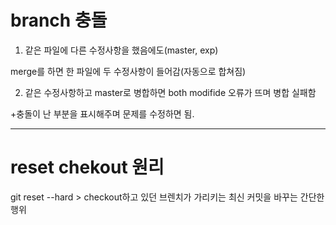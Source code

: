 # branch 충돌

1. 같은 파일에 다른 수정사항을 했음에도(master, exp)

merge를 하면 한 파일에 두 수정사항이 들어감(자동으로 합쳐짐)

2. 같은 수정사항하고  master로 병합하면 both modifide 오류가 뜨며 병합 실패함

+충돌이 난 부분을 표시해주며 문제를 수정하면 됨.



-------------

# reset chekout 원리

git reset --hard > checkout하고 있던 브렌치가 가리키는 최신 커밋을 바꾸는 간단한 행위


